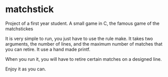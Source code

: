 # matchstick
Project of a first year student.
A small game in C, the famous game of the matchstickes

It is very simple to run, you just have to use the rule make.
It takes two arguments, the number of lines, and the maximum number of matches that you can retire.
It use a hand made printf.

When you run it, you will have to retire certain matches on a designed line.

Enjoy it as you can.